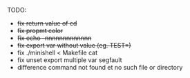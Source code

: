 TODO:   
- ~~fix return value of cd~~
- ~~fix propmt color~~
- ~~fix echo -nnnnnnnnnnnnn~~
- ~~fix export var without value (eg. TEST=)~~
- fix ./minishell < Makefile cat
- fix unset export multiple var segfault
- difference command not found et no such file or directory
